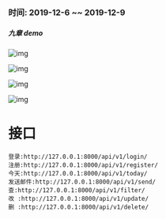 ###  时间: 2019-12-6 ~~ 2019-12-9


#####  <span style="font-siez='20px'"> 九章 demo</span>  <br/>

![img](https://github.com/zhengquantao/jiuzhang-react/master/src/img/home.png)

![img](https://github.com/zhengquantao/jiuzhang-react/master/src/img/today.png)

![img](https://github.com/zhengquantao/jiuzhang-react/master/src/img/login.png)

![img](https://github.com/zhengquantao/jiuzhang-react/master/src/img/register.png)

# 接口
```text
登录:http://127.0.0.1:8000/api/v1/login/
注册:http://127.0.0.1:8000/api/v1/register/
今天:http://127.0.0.1:8000/api/v1/today/
发送邮件:http://127.0.0.1:8000/api/v1/send/
查:http://127.0.0.1:8000/api/v1/filter/
改 :http://127.0.0.1:8000/api/v1/update/
删 :http://127.0.0.1:8000/api/v1/delete/
```


